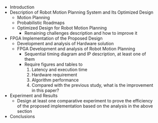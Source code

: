 * Introduction
* Description of Robot Motion Planning System and Its Optimized Design
  - Motion Planning
  - Probabilistic Roadmaps
  - Optimized Design for Robot Motion Planning
    + Remaining challenges description and how to improve it
* FPGA Implementation of the Proposed Design
  - Development and analysis of Hardware solution
  - FPGA Development and analysis of Robot Motion Planning
    + Sequential timing diagram and IP description, at least one of them
    + Require figures and tables to 
      1. Latency and execution time
      2. Hardware requirement
      3. Algorithm performance
      4. Compared with the previous study, what is the improvement in this paper?
* Experiment and Results
  - Design at least one comparative experiment to prove the efficiency of the proposed implementation based on the analysis in the above section
* Conclusions
